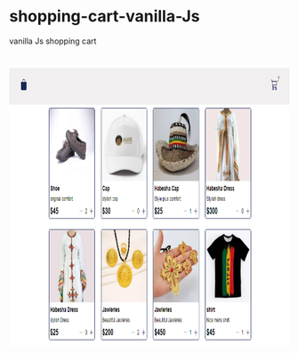 # shopping-cart-vanilla-Js
vanilla Js shopping cart

<img src="./screenshot/Screenshot.png" width="700" height="500" style="display:block;margin: 40px auto" />
